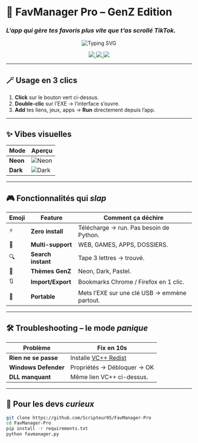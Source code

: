# 🎯 FavManager Pro – GenZ Edition  
### *L’app qui gère tes favoris plus vite que t’as scrollé TikTok.*

<p align="center">
  <img src="https://readme-typing-svg.herokuapp.com?font=Fira+Code&size=25&duration=3000&pause=1000&color=00FF88&center=true&vCenter=true&width=600&lines=NO+INSTALL+NEEDED;JUST+CLICK+%26+RUN;GENZ+APPROVED" alt="Typing SVG"/>
</p>

<p align="center">
  <a href="https://github.com/Scripteur95/FavManager-Pro/releases/download/v1.0.0/FavManager_Ultra_GenZ.exe">
    <img src="https://img.shields.io/badge/🚀-Télécharger_Windows-00ff88?style=for-the-badge&logo=windows"/>
  </a>
  <a href="https://github.com/Scripteur95/FavManager-Pro/releases/download/v1.0.0/FavManager-Pro-macOS.zip">
    <img src="https://img.shields.io/badge/🍏-Télécharger_macOS-00ff88?style=for-the-badge&logo=apple"/>
  </a>
  <a href="https://github.com/Scripteur95/FavManager-Pro/releases/download/v1.0.0/FavManager-Pro-Linux.AppImage">
    <img src="https://img.shields.io/badge/🐧-Télécharger_Linux-00ff88?style=for-the-badge&logo=linux"/>
  </a>
</p>

---

## 🪄 Usage en 3 clics
1. **Click** sur le bouton vert ci-dessus.  
2. **Double-clic** sur l’EXE → l’interface s’ouvre.  
3. **Add** tes liens, jeux, apps → **Run** directement depuis l’app.

---

## ✨ Vibes visuelles
| Mode | Aperçu |
|---|---|
| **Neon** | ![Neon](https://raw.githubusercontent.com/Scripteur95/FavManager-Pro/main/assets/screen_neon.png) |
| **Dark** | ![Dark](https://raw.githubusercontent.com/Scripteur95/FavManager-Pro/main/assets/screen_main.png) |

---

## 🎮 Fonctionnalités qui *slap*
| Emoji | Feature | Comment ça déchire |
|---|---|---|
| ⚡ | **Zero install** | Télécharge → run. Pas besoin de Python. |
| 🔗 | **Multi-support** | WEB, GAMES, APPS, DOSSIERS. |
| 🔍 | **Search instant** | Tape 3 lettres → trouvé. |
| 🎨 | **Thèmes GenZ** | Neon, Dark, Pastel. |
| 🔃 | **Import/Export** | Bookmarks Chrome / Firefox en 1 clic. |
| 💾 | **Portable** | Mets l’EXE sur une clé USB → emmène partout. |

---

## 🛠️ Troubleshooting – le mode *panique*
| Problème | Fix en 10s |
|---|---|
| **Rien ne se passe** | Installe [VC++ Redist](https://aka.ms/vs/17/release/vc_redist.x64.exe) |
| **Windows Defender** | Propriétés → Débloquer → OK |
| **DLL manquant** | Même lien VC++ ci-dessus. |

---

## 📝 Pour les devs *curieux*
```bash
git clone https://github.com/Scripteur95/FavManager-Pro
cd FavManager-Pro
pip install -r requirements.txt
python favmanager.py
